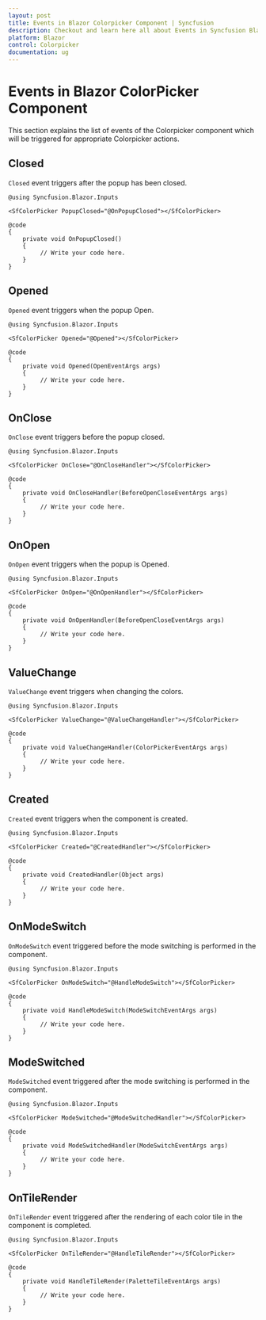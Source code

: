 ```yaml
---
layout: post
title: Events in Blazor Colorpicker Component | Syncfusion
description: Checkout and learn here all about Events in Syncfusion Blazor Colorpicker component and much more details.
platform: Blazor
control: Colorpicker
documentation: ug
---
```


# Events in Blazor ColorPicker Component

This section explains the list of events of the Colorpicker component which will be triggered for appropriate Colorpicker actions.

## Closed

`Closed` event triggers after the popup has been closed.

```cshtml
@using Syncfusion.Blazor.Inputs

<SfColorPicker PopupClosed="@OnPopupClosed"></SfColorPicker>

@code
{
    private void OnPopupClosed()
    {
         // Write your code here. 
    }
}
```

## Opened

`Opened` event triggers when the popup Open.

```cshtml
@using Syncfusion.Blazor.Inputs

<SfColorPicker Opened="@Opened"></SfColorPicker>

@code
{
    private void Opened(OpenEventArgs args)
    {
         // Write your code here. 
    }
}
```

## OnClose

`OnClose` event triggers before the popup closed.

```cshtml
@using Syncfusion.Blazor.Inputs

<SfColorPicker OnClose="@OnCloseHandler"></SfColorPicker>

@code
{
    private void OnCloseHandler(BeforeOpenCloseEventArgs args)
    {
         // Write your code here. 
    }
}
```

## OnOpen

`OnOpen` event triggers when the popup is Opened.

```cshtml
@using Syncfusion.Blazor.Inputs

<SfColorPicker OnOpen="@OnOpenHandler"></SfColorPicker>

@code
{
    private void OnOpenHandler(BeforeOpenCloseEventArgs args)
    {
         // Write your code here. 
    }
}
```

## ValueChange

`ValueChange` event triggers when changing the colors.

```cshtml
@using Syncfusion.Blazor.Inputs

<SfColorPicker ValueChange="@ValueChangeHandler"></SfColorPicker>

@code
{
    private void ValueChangeHandler(ColorPickerEventArgs args)
    {
         // Write your code here. 
    }
}
```

## Created

`Created` event triggers when the component is created.

```cshtml
@using Syncfusion.Blazor.Inputs

<SfColorPicker Created="@CreatedHandler"></SfColorPicker>

@code
{
    private void CreatedHandler(Object args)
    {
         // Write your code here. 
    }
}
```

## OnModeSwitch

`OnModeSwitch` event triggered before the mode switching is performed in the component.

```cshtml
@using Syncfusion.Blazor.Inputs

<SfColorPicker OnModeSwitch="@HandleModeSwitch"></SfColorPicker>

@code
{
    private void HandleModeSwitch(ModeSwitchEventArgs args)
    {
         // Write your code here. 
    }
}
```

## ModeSwitched

`ModeSwitched` event triggered after the mode switching is performed in the component.

```cshtml
@using Syncfusion.Blazor.Inputs

<SfColorPicker ModeSwitched="@ModeSwitchedHandler"></SfColorPicker>

@code
{
    private void ModeSwitchedHandler(ModeSwitchEventArgs args)
    {
         // Write your code here. 
    }
}
```

## OnTileRender

`OnTileRender` event triggered after the rendering of each color tile in the component is completed.

```cshtml
@using Syncfusion.Blazor.Inputs

<SfColorPicker OnTileRender="@HandleTileRender"></SfColorPicker>

@code
{
    private void HandleTileRender(PaletteTileEventArgs args)
    {
         // Write your code here. 
    }
}
```



